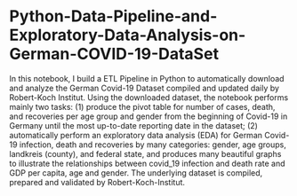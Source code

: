 # Python-Data-Pipeline-and-Exploratory-Data-Analysis-on-German-COVID-19-DataSet
 In this notebook, I build a ETL Pipeline in Python to automatically download and analyze the German Covid-19 Dataset compiled and updated daily by Robert-Koch Institut. Using the downloaded dataset, the notebook performs mainly two tasks: (1) produce the pivot table for number of cases, death, and recoveries per age group and gender from the beginning of Covid-19 in Germany until the most up-to-date reporting date in the dataset; (2) automatically perform an exploratory data analysis (EDA)  for German Covid-19 infection, death and recoveries by many categories: gender, age groups, landkreis (county), and federal state, and produces many beautiful graphs to illustrate the relationships between covid_19 infection and death rate and GDP per capita, age and gender. The underlying dataset is compiled, prepared and validated by Robert-Koch-Institut. 
